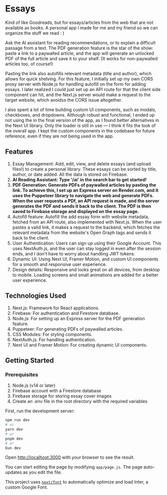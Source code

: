 # Essays

Kind of like Goodreads, but for essays/articles from the web that are not available as books. A personal app I made for me and my friend so we can organize the stuff we read  :  )

Ask the AI assistant for reading recommendations, or to explain a difficult passage from a text. The PDF generation feature is the star of the show: paste a link to a paywalled article, and the app will generate an unlocked PDF of the full article and save it to your shelf. (It works for non-paywalled articles too, of course!)

Pasting the link also autofills relevant metadata (title and author), which allows for quick shelving. For this feature, I initially set up my own CORS proxy server with Node.js for handling autofill on the form for adding essays. I later realized I could just set up an API route for that the client side component can hit, and the Next.js server would make a request to the target website, which avoidss the CORS issue altogether.

I also spent a lot of time building custom UI components, such as modals, checkboxes, and dropdowns. Although robust and functional, I ended up not using the in the final version of the app, as I found better alternatives in the Next UI library. Only the loader is still in use — I think it fits the look of the overall app. I kept the custom components in the codebase for future reference, even if they are not being used in the app.

## Features

1. Essay Management: Add, edit, view, and delete essays (and upload files!) to create a personal library. These essays can be sorted by title, author, or date added. All the data is stored on Firebase.
2. **AI Reading Assistant: Type '/ai' in the search bar to get started!**
3. **PDF Generation: Generate PDFs of paywalled articles by pasting the link. To achieve this, I set up an Express server on Render.com, and it uses the Puppeteer library to navigate the web and generate PDFs. When the user requests a PDf, an API request is made, and the server generates the PDF and sends it back to the client. The PDF is then saved to Firebase storage and displayed on the essay page.**
4. Autofill feature: Autofill the add essay form with website metadata, fetched from an API route, also implemented with Next.js. When the user pastes a valid link, it makes a request to the backend, which fetches the relevant metadata from the website's Open Graph tags and sends it back to the client.
5. User Authentication: Users can sign up using their Google Account. This uses NextAuth.js, and the user can stay logged in even after the session ends, and I don't have to worry about handling JWT tokens.
6. Dynamic UI: Using Next UI, Framer Motion, and custom UI components for a smooth and responsive user experience.
7. Design details: Responsive and looks great on all devices, from desktop to mobile. Loading screens and small animations are added for a better user experience.


## Technologies Used

1. Next.js: Framework for React applications.
2. Firebase: For authentication and Firestore database.
3. Node.js: For setting up an Express server for the PDF generation feature.
4. Puppeteer: For generating PDFs of paywalled articles.
5. CSS Modules: For styling components.
6. NextAuth.js: For handling authentication.
7. Next UI and Framer Motion: For creating dynamic UI components.


## Getting Started

### Prerequisites
1. Node.js (v14 or later)
2. Firebase account with a Firestore database
3. Firebase storage for storing essay cover images
4. Create an .env file in the root directory with the required variables

First, run the development server:

```bash
npm run dev
# or
yarn dev
# or
pnpm dev
# or
bun dev
```

Open [http://localhost:3000](http://localhost:3000) with your browser to see the result.

You can start editing the page by modifying `app/page.js`. The page auto-updates as you edit the file.

This project uses [`next/font`](https://nextjs.org/docs/basic-features/font-optimization) to automatically optimize and load Inter, a custom Google Font.
